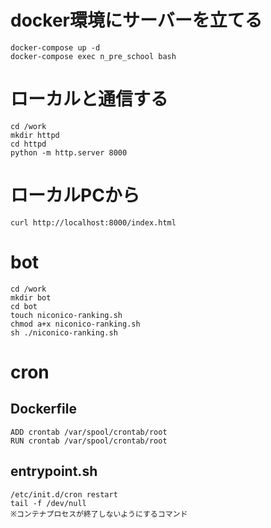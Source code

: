 # docker環境にサーバーを立てる
```
docker-compose up -d
docker-compose exec n_pre_school bash
```

# ローカルと通信する
```
cd /work
mkdir httpd
cd httpd
python -m http.server 8000
```

# ローカルPCから
```
curl http://localhost:8000/index.html
```

# bot
```
cd /work
mkdir bot
cd bot
touch niconico-ranking.sh
chmod a+x niconico-ranking.sh
sh ./niconico-ranking.sh
```

# cron
## Dockerfile
```
ADD crontab /var/spool/crontab/root
RUN crontab /var/spool/crontab/root
```

## entrypoint.sh
```
/etc/init.d/cron restart
tail -f /dev/null
※コンテナプロセスが終了しないようにするコマンド
```
